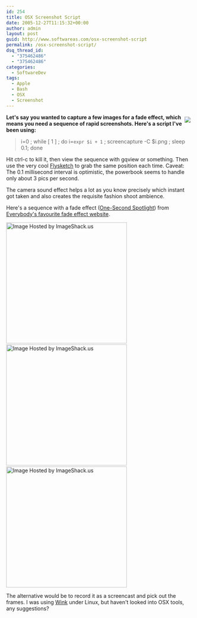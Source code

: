 ```yaml
---
id: 254
title: OSX Screenshot Script
date: 2005-12-27T11:15:32+00:00
author: admin
layout: post
guid: http://www.softwareas.com/osx-screenshot-script
permalink: /osx-screenshot-script/
dsq_thread_id:
  - "375462486"
  - "375462486"
categories:
  - SoftwareDev
tags:
  - Apple
  - Bash
  - OSX
  - Screenshot
---
```

<a href="http://www.flickr.com/photo_zoom.gne?id=2130065&size=s"><img style="float: right; margin: 7px;" border="0" src="http://static.flickr.com/2/2130065_fa909eca28_m.jpg"/></a>

<b>Let's say you wanted to capture a few images for a fade effect, which means you need a sequence of rapid screenshots. Here's a script I've been using:</b>
> i=0 ; while [ 1 ] ; do i=`expr $i + 1` ; screencapture  -C $i.png ; sleep 0.1; done

Hit ctrl-c to kill it, then view the sequence with gqview or something. Then use the very cool [Flysketch](flyingmeat.com/flysketch/) to grab the same position each time. Caveat: The 0.1 millisecond interval is optimistic, the powerbook seems to handle only about 3 pics per second.

The camera sound effect helps a lot as you know precisely which instant got taken and also creates the requisite fashion shoot ambience.

Here's a sequence with a fade effect (<a href="http://ajaxpatterns.org/One-Second_Spotlight">One-Second  Spotlight</a>) from [Everybody's favourite fade effect website](http://backpackit.com/).

<a href="http://imageshack.us"><img src="http://img380.imageshack.us/img380/9807/backpackwillfade5rh.png" border="0" width="325" alt="Image Hosted by ImageShack.us" /></a><a href="http://imageshack.us"><br /><img src="http://img380.imageshack.us/img380/9041/backpackfading4ez.png" border="0" width="325" alt="Image Hosted by ImageShack.us" /></a>
<a href="http://imageshack.us"><br /><img src="http://img380.imageshack.us/img380/662/backpackfaded0uj.png" border="0" width="325" alt="Image Hosted by ImageShack.us" /></a>

The alternative would be to record it as a screencast and pick out the frames. I was using [Wink](http://www.debugmode.com/wink/) under Linux, but haven't looked into OSX tools, any suggestions?
